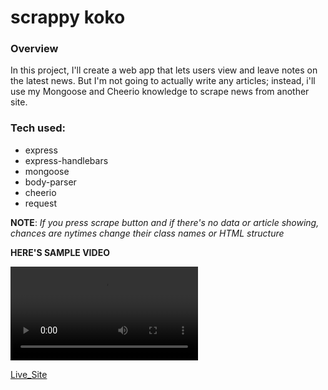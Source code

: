 # scrappy koko

### Overview

In this project, I'll create a web app that lets users view and leave notes on the latest news. But I'm not going to actually write any articles; instead, i'll use my Mongoose and Cheerio knowledge to scrape news from another site.

### Tech used:

- express
- express-handlebars
- mongoose
- body-parser
- cheerio
- request

**NOTE**: _If you press scrape button and if there's no data or article showing, chances are nytimes change their class names or HTML structure_

**HERE'S SAMPLE VIDEO**

![sample_video](./public/video/scrap.webm)

[Live_Site](https://scrappykoko.herokuapp.com/)
